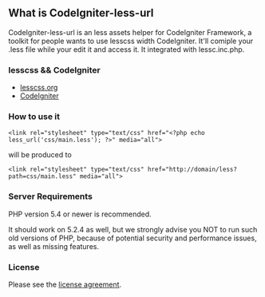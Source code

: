 ## What is CodeIgniter-less-url

CodeIgniter-less-url is an less assets helper for CodeIgniter Framework, a toolkit for people wants to use lesscss width CodeIgniter. It'll comiple your .less file while your edit it and access it. It integrated with lessc.inc.php.

### lesscss && CodeIgniter

-  [lesscss.org](http://lesscss.org)
-  [CodeIgniter](http://codeigniter.com)


### How to use it

```
<link rel="stylesheet" type="text/css" href="<?php echo less_url('css/main.less'); ?>" media="all">
```

will be produced to

```
<link rel="stylesheet" type="text/css" href="http://domain/less?path=css/main.less" media="all">
```

### Server Requirements

PHP version 5.4 or newer is recommended.

It should work on 5.2.4 as well, but we strongly advise you NOT to run
such old versions of PHP, because of potential security and performance
issues, as well as missing features.

### License

Please see the [license agreement](https://github.com/felixyale/codeigniter-less-url/blob/master/LICENSE).
